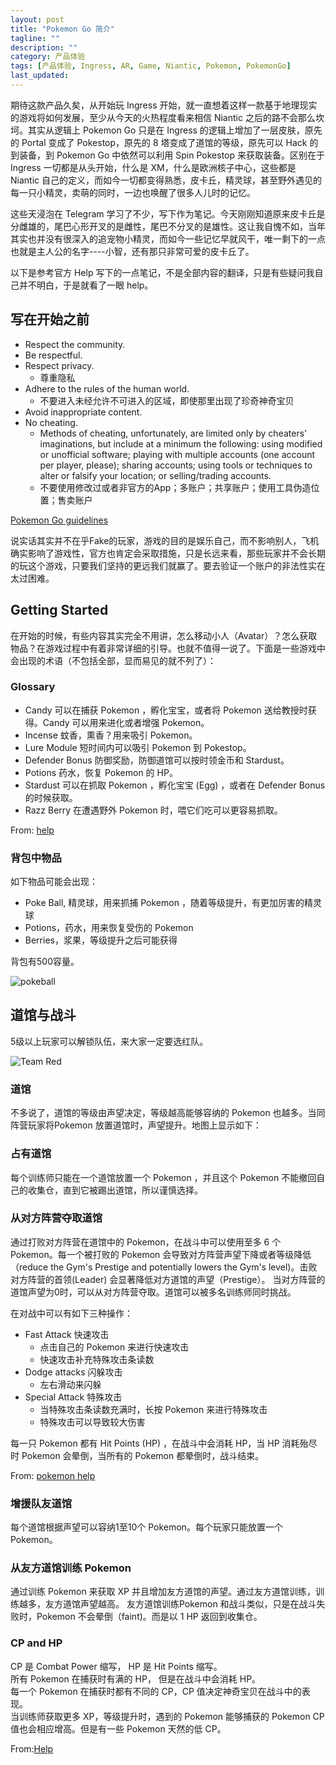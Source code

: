 ```yaml
---
layout: post
title: "Pokemon Go 简介"
tagline: ""
description: ""
category: 产品体验
tags: [产品体验, Ingress, AR, Game, Niantic, Pokemon, PokemonGo]
last_updated: 
---
```


期待这款产品久矣，从开始玩 Ingress 开始，就一直想着这样一款基于地理现实的游戏将如何发展，至少从今天的火热程度看来相信 Niantic 之后的路不会那么坎坷。其实从逻辑上 Pokemon Go 只是在 Ingress 的逻辑上增加了一层皮肤，原先的 Portal 变成了 Pokestop，原先的 8 塔变成了道馆的等级，原先可以 Hack 的到装备，到 Pokemon Go 中依然可以利用 Spin Pokestop 来获取装备。区别在于 Ingress 一切都是从头开始，什么是 XM，什么是欧洲核子中心，这些都是 Niantic 自己的定义，而如今一切都变得熟悉，皮卡丘，精灵球，甚至野外遇见的每一只小精灵，卖萌的同时，一边也唤醒了很多人儿时的记忆。

这些天浸泡在 Telegram 学习了不少，写下作为笔记。今天刚刚知道原来皮卡丘是分雌雄的，尾巴心形开叉的是雌性，尾巴不分叉的是雄性。这让我自愧不如，当年其实也并没有很深入的追宠物小精灵，而如今一些记忆早就风干，唯一剩下的一点也就是主人公的名字----小智，还有那只非常可爱的皮卡丘了。

以下是参考官方 Help 写下的一点笔记，不是全部内容的翻译，只是有些疑问我自己并不明白，于是就看了一眼 help。

## 写在开始之前

- Respect the community.
- Be respectful.
- Respect privacy.
	- 尊重隐私
- Adhere to the rules of the human world.
	- 不要进入未经允许不可进入的区域，即使那里出现了珍奇神奇宝贝
- Avoid inappropriate content.
- No cheating.
	- Methods of cheating, unfortunately, are limited only by cheaters’ imaginations, but include at a minimum the following: using modified or unofficial software; playing with multiple accounts (one account per player, please); sharing accounts; using tools or techniques to alter or falsify your location; or selling/trading accounts.
	- 不要使用修改过或者非官方的App；多账户；共享账户；使用工具伪造位置；售卖账户

[Pokemon Go guidelines](https://support.pokemongo.nianticlabs.com/hc/en-us/articles/221993967-Pok%C3%A9mon-GO-Trainer-guidelines)

说实话其实并不在乎Fake的玩家，游戏的目的是娱乐自己，而不影响别人，飞机确实影响了游戏性，官方也肯定会采取措施，只是长远来看，那些玩家并不会长期的玩这个游戏，只要我们坚持的更远我们就赢了。要去验证一个账户的非法性实在太过困难。

## Getting Started
在开始的时候，有些内容其实完全不用讲，怎么移动小人（Avatar）？怎么获取物品？在游戏过程中有着非常详细的引导。也就不值得一说了。下面是一些游戏中会出现的术语（不包括全部，显而易见的就不列了）：

### Glossary

- Candy 可以在捕获 Pokemon ，孵化宝宝，或者将 Pokemon 送给教授时获得。Candy 可以用来进化或者增强 Pokemon。
- Incense 蚊香，熏香？用来吸引 Pokemon。
- Lure Module 短时间内可以吸引 Pokemon 到 Pokestop。
- Defender Bonus 防御奖励，防御道馆可以按时领金币和 Stardust。
- Potions 药水，恢复 Pokemon 的 HP。
- Stardust  可以在抓取 Pokemon ，孵化宝宝 (Egg) ，或者在 Defender Bonus 的时候获取。
- Razz Berry 在遭遇野外 Pokemon 时，喂它们吃可以更容易抓取。

From: [help](https://support.pokemongo.nianticlabs.com/hc/en-us/articles/222049307-Glossary)

### 背包中物品

如下物品可能会出现：

- Poke Ball, 精灵球，用来抓捕 Pokemon ，随着等级提升，有更加厉害的精灵球
- Potions，药水，用来恢复受伤的 Pokemon
- Berries，浆果，等级提升之后可能获得

背包有500容量。

![pokeball](https://lh5.googleusercontent.com/-cnfX7J00fKM/V4JkliUDlXI/AAAAAAAA_xk/l6hCID4XIbINHoc1ZMoucd_M0eX2FVrmQCL0B/w550-h528-no/pokeball.png)

## 道馆与战斗
5级以上玩家可以解锁队伍，来大家一定要选红队。

![Team Red](https://lh5.googleusercontent.com/-5Cz7oZM3mYo/V4JlNj49ymI/AAAAAAAA_yE/9BI9z9Q7JyYEVYtyCKdfhe2heh48XBVuACL0B/w491-h872-no/Screenshot_20160706-142412.png)

### 道馆
不多说了，道馆的等级由声望决定，等级越高能够容纳的 Pokemon 也越多。当同阵营玩家将Pokemon 放置道馆时，声望提升。地图上显示如下：

### 占有道馆
每个训练师只能在一个道馆放置一个 Pokemon ，并且这个 Pokemon 不能撤回自己的收集仓，直到它被踢出道馆，所以谨慎选择。

### 从对方阵营夺取道馆
通过打败对方阵营在道馆中的 Pokemon，在战斗中可以使用至多 6 个Pokemon。每一个被打败的 Pokemon 会导致对方阵营声望下降或者等级降低（reduce the Gym's Prestige and potentially lowers the Gym's level)。击败对方阵营的首领(Leader) 会显著降低对方道馆的声望（Prestige）。 当对方阵营的道馆声望为0时，可以从对方阵营夺取。道馆可以被多名训练师同时挑战。

在对战中可以有如下三种操作：

- Fast Attack 快速攻击
    - 点击自己的 Pokemon 来进行快速攻击
    - 快速攻击补充特殊攻击条读数
- Dodge attacks 闪躲攻击
    - 左右滑动来闪躲
- Special Attack 特殊攻击
    - 当特殊攻击条读数充满时，长按 Pokemon 来进行特殊攻击
    - 特殊攻击可以导致较大伤害

每一只 Pokemon 都有 Hit Points (HP) ，在战斗中会消耗 HP，当 HP 消耗殆尽时 Pokemon 会晕倒，当所有的 Pokemon 都晕倒时，战斗结束。

From: [pokemon help](https://support.pokemongo.nianticlabs.com/hc/en-us/articles/222049667-Claim-a-Gym-from-a-rival-team-)

### 增援队友道馆
每个道馆根据声望可以容纳1至10个 Pokemon。每个玩家只能放置一个 Pokemon。

### 从友方道馆训练 Pokemon
通过训练 Pokemon 来获取 XP 并且增加友方道馆的声望。通过友方道馆训练，训练越多，友方道馆声望越高。
友方道馆训练Pokemon 和战斗类似，只是在战斗失败时，Pokemon 不会晕倒（faint)。而是以 1 HP 返回到收集仓。

### CP and HP
CP 是 Combat Power 缩写， HP 是 Hit Points 缩写。  
所有 Pokemon 在捕获时有满的 HP， 但是在战斗中会消耗 HP。  
每一个 Pokemon 在捕获时都有不同的 CP，CP 值决定神奇宝贝在战斗中的表现。  
当训练师获取更多 XP，等级提升时，遇到的 Pokemon 能够捕获的 Pokemon CP 值也会相应增高。但是有一些 Pokemon 天然的低 CP。  

From:[Help](https://support.pokemongo.nianticlabs.com/hc/en-us/articles/222049707)


